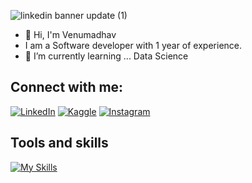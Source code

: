  ![linkedin banner update (1)](https://github.com/user-attachments/assets/495b5a20-6352-41a5-90b6-e1a5aa731929)

- 👋 Hi, I'm Venumadhav
-  I am a Software developer with 1 year of experience.
- 🌱 I’m currently learning ... Data Science



## Connect with me:
[![LinkedIn](https://img.shields.io/badge/LinkedIn-%230077B5.svg?logo=linkedin&logoColor=white)](https://www.linkedin.com/in/venumadhav07) 
[![Kaggle](https://img.shields.io/badge/kaggle-%230077B5.svg?logo=kaggle&logoColor=white)](https://www.kaggle.com/venumadhav06) 
[![Instagram](https://img.shields.io/badge/instagram-%230077B5.svg?logo=instagram&logoColor=white)](https://www.instagram.com/_venu_code_x_/) 




## Tools and skills
[![My Skills](https://skillicons.dev/icons?i=python,php,html,css,js,jquery,mysql,postgresql,git,flask&perline=5)](https://skillicons.dev)


